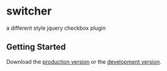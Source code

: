 # switcher

a different style jquery checkbox plugin

## Getting Started
Download the [production version][min] or the [development version][max].

[min]: https://raw.github.com/amazingSurge/switcher/master/dist/switcher.min.js
[max]: https://raw.github.com/amazingSurge/switcher/master/dist/switcher.js

